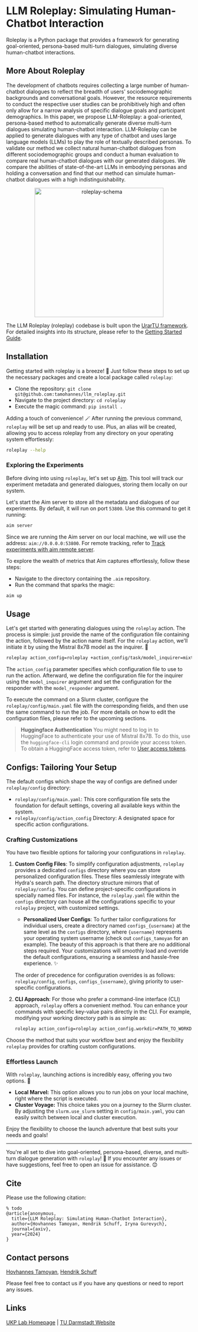 # LLM Roleplay: Simulating Human-Chatbot Interaction


Roleplay is a Python package that provides a framework for generating goal-oriented, persona-based multi-turn dialogues, simulating diverse human-chatbot interactions.

## More About Roleplay
<div>
The development of chatbots requires collecting a large number of human-chatbot dialogues to reflect the breadth of users' sociodemographic backgrounds and conversational goals.
However, the resource requirements to conduct the respective user studies can be prohibitively high and often only allow for a narrow analysis of specific dialogue goals and participant demographics.
In this paper, we propose LLM-Roleplay: a goal-oriented, persona-based method to automatically generate diverse multi-turn dialogues simulating human-chatbot interaction.
LLM-Roleplay can be applied to generate dialogues with any type of chatbot and uses large language models (LLMs) to play the role of textually described personas.
To validate our method we collect natural human-chatbot dialogues from different sociodemographic groups 
and conduct a human evaluation to compare real human-chatbot dialogues with our generated dialogues.
We compare the abilities of state-of-the-art LLMs in embodying personas and holding a conversation and find that our method can simulate human-chatbot dialogues with a high indistinguishability.
</div>

<p align="center">
  <img width="350" alt="roleplay-schema" src="https://github.com/UKPLab/roleplay/assets/23078323/085c51e0-248b-4594-a2f6-6f820f662eba">
</p>

The LLM Roleplay (roleplay) codebase is built upon the [UrarTU framework](https://github.com/tamohannes/urartu). For detailed insights into its structure, please refer to the [Getting Started Guide](https://github.com/tamohannes/urartu/blob/master/getting_started.md).

## Installation
Getting started with roleplay is a breeze! 💨 Just follow these steps to set up the necessary packages and create a local package called `roleplay`:

- Clone the repository: `git clone git@github.com:tamohannes/llm_roleplay.git`
- Navigate to the project directory: `cd roleplay`
- Execute the magic command: `pip install .`


Adding a touch of convenience! 🪄 After running the previous command, `roleplay` will be set up and ready to use. Plus, an alias will be created, allowing you to access roleplay from any directory on your operating system effortlessly:

```bash
roleplay --help
```
<!-- > **Note for Usage on Slurm System**
> For an enhanced experience with the Slurm job cancellation process, it is recommended to utilize a specific fork of the `submitit` package available at: [https://github.com/tamohannes/submitit](https://github.com/tamohannes/submitit). This fork includes the `ResumableSlurmJob.on_job_fail` callback, which allows the incorporation of additional functionality within this callback to ensure a graceful job termination. -->



### Exploring the Experiments

Before diving into using `roleplay`, let's set up [Aim](https://github.com/aimhubio/aim). This tool will track our experiment metadata and generated dialogues, storing them locally on our system.

Let's start the Aim server to store all the metadata and dialogues of our experiments. By default, it will run on port `53800`. Use this command to get it running:

```bash
aim server
```

Since we are running the Aim server on our local machine, we will use the address: `aim://0.0.0.0:53800`. For remote tracking, refer to [Track experiments with aim remote server](https://aimstack.readthedocs.io/en/latest/using/remote_tracking.html).

To explore the wealth of metrics that Aim captures effortlessly, follow these steps:
- Navigate to the directory containing the `.aim` repository.
- Run the command that sparks the magic:
```bash
aim up
```


## Usage

Let's get started with generating dialogues using the `roleplay` action. The process is simple: just provide the name of the configuration file containing the action, followed by the action name itself. For the `roleplay` action, we'll initiate it by using the Mistral 8x7B model as the inquirer. 🎇

```bash
roleplay action_config=roleplay +action_config/task/model_inquirer=mixtral +action_config/task/model_responder=llama action_config.task.model_inquirer.api_token="YOUR_TOKEN"
```

The `action_config` parameter specifies which configuration file to use to run the action. Afterward, we define the configuration file for the inquirer using the `model_inquirer` argument and set the configuration for the responder with the `model_responder` argument.

To execute the command on a Slurm cluster, configure the `roleplay/config/main.yaml` file with the corresponding fields, and then use the same command to run the job. For more details on how to edit the configuration files, please refer to the upcoming sections.

> **Huggingface Authentication**
> You might need to log in to HuggingFace to authenticate your use of Mistral 8x7B. To do this, use the `huggingface-cli` login command and provide your access token.
> To obtain a HuggingFace access token, refer to [User access tokens](https://huggingface.co/docs/hub/en/security-tokens).


## Configs: Tailoring Your Setup

The default configs which shape the way of configs are defined under `roleplay/config` directory:
- `roleplay/config/main.yaml`: This core configuration file sets the foundation for default settings, covering all available keys within the system.
- `roleplay/config/action_config` Directory: A designated space for specific action configurations.

### Crafting Customizations

You have two flexible options for tailoring your configurations in `roleplay`. 

1. **Custom Config Files**: To simplify configuration adjustments, `roleplay` provides a dedicated `configs` directory where you can store personalized configuration files. These files seamlessly integrate with Hydra's search path. The directory structure mirrors that of `roleplay/config`. You can define project-specific configurations in specially named files. For instance, the `roleplay.yaml` file within the `configs` directory can house all the configurations specific to your `roleplay` project, with customized settings.

    - **Personalized User Configs**: To further tailor configurations for individual users, create a directory named `configs_{username}` at the same level as the `configs` directory, where `{username}` represents your operating system username (check out `configs_tamoyan` for an example). The beauty of this approach is that there are no additional steps required. Your customizations will smoothly load and override the default configurations, ensuring a seamless and hassle-free experience. ✨

    The order of precedence for configuration overrides is as follows: `roleplay/config`, `configs`, `configs_{username}`, giving priority to user-specific configurations.

2. **CLI Approach**: For those who prefer a command-line interface (CLI) approach, `roleplay` offers a convenient method. You can enhance your commands with specific key-value pairs directly in the CLI. For example, modifying your working directory path is as simple as:

    ```bash
    roleplay action_config=roleplay action_config.workdir=PATH_TO_WORKDIR
    ```

Choose the method that suits your workflow best and enjoy the flexibility `roleplay` provides for crafting custom configurations.


### Effortless Launch

With `roleplay`, launching actions is incredibly easy, offering you two options. 🚀

- **Local Marvel:** This option allows you to run jobs on your local machine, right where the script is executed.
- **Cluster Voyage:** This choice takes you on a journey to the Slurm cluster. By adjusting the `slurm.use_slurm` setting in `config/main.yaml`, you can easily switch between local and cluster execution.

Enjoy the flexibility to choose the launch adventure that best suits your needs and goals!



---
You're all set to dive into goal-oriented, persona-based, diverse, and multi-turn dialogue generation with `roleplay`! 🌟 If you encounter any issues or have suggestions, feel free to open an issue for assistance. 😊



## Cite

Please use the following citation:

```
% todo
@article{anonymous,
  title={LLM Roleplay: Simulating Human-Chatbot Interaction},
  author={Hovhannes Tamoyan, Hendrik Schuff, Iryna Gurevych},
  journal={axiv},
  year={2024}
}
```



## Contact persons 

[Hovhannes Tamoyan](mailto:hovhannes.tamoyan@tu-darmstadt.de), [Hendrik Schuff](schuff@ukp.tu-darmstadt.de)

Please feel free to contact us if you have any questions or need to report any issues.

## Links

[UKP Lab Homepage](https://www.ukp.tu-darmstadt.de/) | [TU Darmstadt Website](https://www.tu-darmstadt.de/index.en.jsp)
